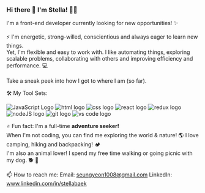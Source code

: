 ### Hi there 👋 I'm Stella! 🧚‍♀️
I'm a front-end developer currently looking for new opportunities! ✨ <br><br>
⚡️ I'm energetic, strong-willed, conscientious and always eager to learn new things. <br>
Yet, I'm flexible and easy to work with. 
I like automating things, exploring scalable problems, collaborating with others and improving efficiency and performance. 💻<br><br>
Take a sneak peek into how I got to where I am (so far).



🛠  My Tool Sets:

<p float="left">
<img src="https://camo.githubusercontent.com/6f6990a311bb84dff8a426a5686eafc1986184c3b1066580fe36a9b0a0377d26/68747470733a2f2f696d672e736869656c64732e696f2f62616467652f4a6176615363726970742d3238324333343f6c6f676f3d6a617661736372697074266c6f676f436f6c6f723d463744463145" alt="JavaScript Logo" style="display: inline-block">
<img src="https://camo.githubusercontent.com/abcb2d8365dc291062b0a73ef91f79cb6477ceec8bbeffe915e0a05745990590/68747470733a2f2f696d672e736869656c64732e696f2f62616467652f48544d4c352d3238324333343f6c6f676f3d68746d6c35266c6f676f436f6c6f723d453334463236" alt="html logo"  style="display: inline-block">
<img src="https://camo.githubusercontent.com/1d372ce1dd004b42242a105c8881a869738e4604097976354aeced3322f93bbd/68747470733a2f2f696d672e736869656c64732e696f2f62616467652f435353332d3238324333343f6c6f676f3d63737333266c6f676f436f6c6f723d313537324236" alt="css logo"  style="display: inline-block">
<img src="https://camo.githubusercontent.com/8671bef9c9fc2ebd0a6894a87962636c4ab305568a9e4c956ca8d85cd91a67d4/68747470733a2f2f696d672e736869656c64732e696f2f62616467652f5265616374204e61746976652d3238324333343f6c6f676f3d7265616374266c6f676f436f6c6f723d363144414642" alt="react logo"  style="display: inline-block">
<img src="https://camo.githubusercontent.com/0e883dc2faeafa529ba419ec728fc147d4688974a420eca94b8610c9d05bfb32/68747470733a2f2f696d672e736869656c64732e696f2f62616467652f52656475782d3238324333343f6c6f676f3d7265647578266c6f676f436f6c6f723d373634414243" alt="redux logo"  style="display: inline-block">
<img src="https://camo.githubusercontent.com/d7acbbe6bd9702a2a1507f74de23919e5c1a5f9373c7b7cb94fb4074f42d1a9c/68747470733a2f2f696d672e736869656c64732e696f2f62616467652f4e6f64652e6a732d3238324333343f6c6f676f3d6e6f64652e6a73266c6f676f436f6c6f723d333339393333" alt="nodeJS logo"  style="display: inline-block">
<img src="https://camo.githubusercontent.com/6872de59dac86ded0a8d5d2beb0cb20b0a9cd7e2bbd578493baa084ad5aa2700/68747470733a2f2f696d672e736869656c64732e696f2f62616467652f6769742d3238324333343f6c6f676f3d676974266c6f676f436f6c6f723d463035303332" alt="git logo"  style="display: inline-block">
<img src="https://camo.githubusercontent.com/3f289d98c7b8dc0adb54cbeebcac97d462b8f027f9b3b88deaaab35eddba49b8/68747470733a2f2f696d672e736869656c64732e696f2f62616467652f5653253230436f64652d3238324333343f6c6f676f3d76697375616c2d73747564696f2d636f6465266c6f676f436f6c6f723d303037414343" alt="vs code logo"  style="display: inline-block">
</p>

⭐️ Fun fact: I'm a full-time <b>adventure seeker!</b> <br>
When I'm not coding, you can find me exploring the world & nature! 🌎 I love camping, hiking and backpacking! 🏕 <br>
I'm also an animal lover! I spend my free time walking or going picnic with my dog. 🐕 🐾

📫 How to reach me:
Email: seungyeon1008@gmail.com
LinkedIn: www.linkedin.com/in/stellabaek

<!--
**StellaBaek/StellaBaek** is a ✨ _special_ ✨ repository because its `README.md` (this file) appears on your GitHub profile.

Here are some ideas to get you started:

- 🔭 I’m currently working on ...
- 🌱 I’m currently learning ...
- 👯 I’m looking to collaborate on ...
- 🤔 I’m looking for help with ...
- 💬 Ask me about ...
- 📫 How to reach me: ...
- 😄 Pronouns: ...
- ⚡ Fun fact: ...
-->
